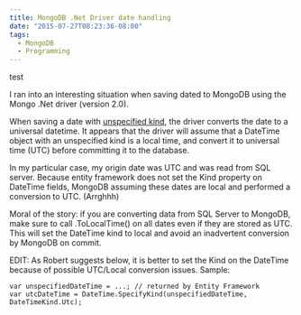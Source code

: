 ```yaml
---
title: MongoDB .Net Driver date handling
date: "2015-07-27T08:23:36-08:00"
tags: 
  - MongoDB
  - Programming
---
```


test

I ran into an interesting situation when saving dated to MongoDB using the Mongo .Net driver (version 2.0).

When saving a date with [unspecified kind](https://msdn.microsoft.com/en-us/library/system.datetime.kind%28v=vs.110%29.aspx), the driver converts the date to a universal datetime. It appears that the driver will assume that a DateTime object with an unspecified kind is a local time, and convert it to universal time (UTC) before committing it to the database.

In my particular case, my origin date was UTC and was read from SQL server. Because entity framework does not set the Kind property on DateTime fields, MongoDB assuming these dates are local and performed a conversion to UTC. (Arrghhh)

Moral of the story: if you are converting data from SQL Server to MongoDB, make sure to call .ToLocalTime() on all dates even if they are stored as UTC. This will set the DateTime kind to local and avoid an inadvertent conversion by MongoDB on commit. 

EDIT: As Robert suggests below, it is better to set the Kind on the DateTime because of possible UTC/Local conversion issues. Sample:

```
var unspecifiedDateTime = ...; // returned by Entity Framework
var utcDateTime = DateTime.SpecifyKind(unspecifiedDateTime, DateTimeKind.Utc);
```